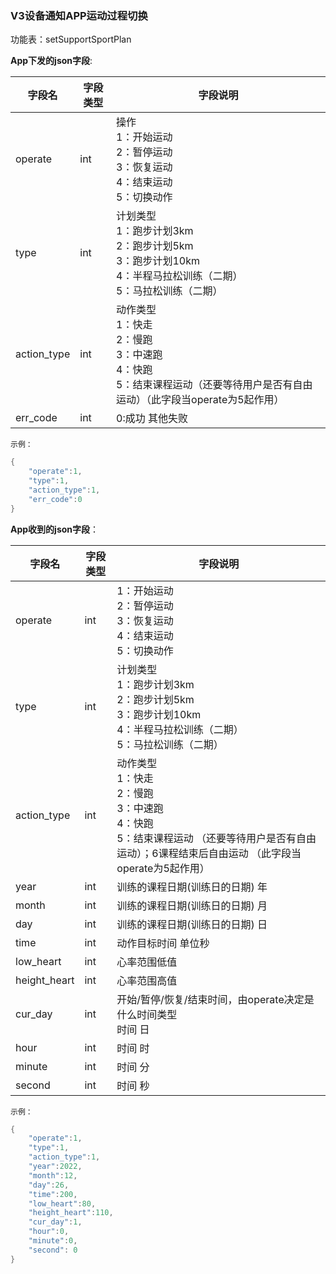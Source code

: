 ### V3设备通知APP运动过程切换

功能表：setSupportSportPlan


**App下发的json字段**:

| 字段名      | 字段类型 | 字段说明                                                     |
| ----------- | -------- | ------------------------------------------------------------ |
| operate     | int      | 操作<br />1：开始运动 <br />2：暂停运动 <br />3：恢复运动 <br />4：结束运动 <br />5：切换动作 |
| type        | int      | 计划类型<br />1：跑步计划3km <br />2：跑步计划5km <br />3：跑步计划10km <br />4：半程马拉松训练（二期） <br />5：马拉松训练（二期） |
| action_type | int      | 动作类型  <br />1：快走<br />2：慢跑<br />3：中速跑<br />4：快跑 <br />5：结束课程运动（还要等待用户是否有自由运动）（此字段当operate为5起作用） |
| err_code    | int      | 0:成功   其他失败                                         |

`示例：`

```c
{
    "operate":1,
    "type":1,
    "action_type":1,
    "err_code":0
}
```

**App收到的json字段**：

| 字段名       | 字段类型 | 字段说明                                                     |
| ------------ | -------- | ------------------------------------------------------------ |
| operate      | int      | 1：开始运动 <br />2：暂停运动 <br />3：恢复运动 <br />4：结束运动<br />5：切换动作 |
| type         | int      | 计划类型<br />1：跑步计划3km<br />2：跑步计划5km <br />3：跑步计划10km <br />4：半程马拉松训练（二期）<br />5：马拉松训练（二期） |
| action_type  | int      | 动作类型  <br />1：快走<br />2：慢跑<br />3：中速跑<br />4：快跑  <br />5：结束课程运动 （还要等待用户是否有自由运动）；6课程结束后自由运动 （此字段当operate为5起作用） |
| year         | int      | 训练的课程日期(训练日的日期) 年                              |
| month        | int      | 训练的课程日期(训练日的日期) 月                              |
| day          | int      | 训练的课程日期(训练日的日期) 日                              |
| time         | int      | 动作目标时间  单位秒                                         |
| low_heart    | int      | 心率范围低值                                                 |
| height_heart | int      | 心率范围高值                                                 |
| cur_day      | int      | 开始/暂停/恢复/结束时间，由operate决定是什么时间类型<br />时间 日 |
| hour         | int      | 时间 时                                                      |
| minute       | int      | 时间 分                                                      |
| second       | int      | 时间 秒                                                      |


`示例：`

```c
{
    "operate":1,
    "type":1,
    "action_type":1,
    "year":2022,
    "month":12,
    "day":26,
    "time":200,
    "low_heart":80,
    "height_heart":110,
    "cur_day":1,
    "hour":0,
    "minute":0,
    "second": 0
}
```